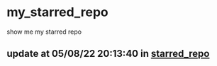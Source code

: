 # my_starred_repo
show me my starred repo

update at 05/08/22 20:13:40 in [starred_repo](./index.html)
---


